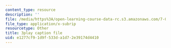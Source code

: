 ```yaml
---
content_type: resource
description: ''
file: /media/https%3A/open-learning-course-data-rc.s3.amazonaws.com/7-01sc-fundamentals-of-biology-fall-2011/e1277cf91d9f533da1d72e39174d4410_YCeKtM6Hnmc.vtt
file_type: application/x-subrip
resourcetype: Other
title: 3play caption file
uid: e1277cf9-1d9f-533d-a1d7-2e39174d4410
---
```

